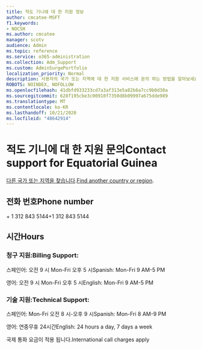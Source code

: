 ```yaml
---
title: 적도 기니에 대 한 지원 정보
author: cmcatee-MSFT
f1.keywords:
- NOCSH
ms.author: cmcatee
manager: scotv
audience: Admin
ms.topic: reference
ms.service: o365-administration
ms.collection: Adm_Support
ms.custom: AdminSurgePortfolio
localization_priority: Normal
description: 사용자의 국가 또는 지역에 대 한 지원 서비스에 문의 하는 방법을 알아보세요.
ROBOTS: NOINDEX, NOFOLLOW
ms.openlocfilehash: 41dbfd933233cd7a3af313e5a82b6a7cc9b0d30a
ms.sourcegitcommit: 628f195cbe3c00910f7350d8b09997a675dde989
ms.translationtype: MT
ms.contentlocale: ko-KR
ms.lasthandoff: 10/21/2020
ms.locfileid: "48642914"
---
```

# <a name="contact-support-for-equatorial-guinea"></a><span data-ttu-id="e85e1-103">적도 기니에 대 한 지원 문의</span><span class="sxs-lookup"><span data-stu-id="e85e1-103">Contact support for Equatorial Guinea</span></span>

<span data-ttu-id="e85e1-104">[다른 국가 또는 지역을 찾습니다](../contact-support-for-business-products.md).</span><span class="sxs-lookup"><span data-stu-id="e85e1-104">[Find another country or region](../contact-support-for-business-products.md).</span></span>

## <a name="phone-number"></a><span data-ttu-id="e85e1-105">전화 번호</span><span class="sxs-lookup"><span data-stu-id="e85e1-105">Phone number</span></span>
<span data-ttu-id="e85e1-106">+ 1 312 843 5144</span><span class="sxs-lookup"><span data-stu-id="e85e1-106">+1 312 843 5144</span></span>

## <a name="hours"></a><span data-ttu-id="e85e1-107">시간</span><span class="sxs-lookup"><span data-stu-id="e85e1-107">Hours</span></span>
### <a name="billing-support"></a><span data-ttu-id="e85e1-108">청구 지원:</span><span class="sxs-lookup"><span data-stu-id="e85e1-108">Billing Support:</span></span>

<span data-ttu-id="e85e1-109">스페인어: 오전 9 시 Mon-Fri 오후 5 시</span><span class="sxs-lookup"><span data-stu-id="e85e1-109">Spanish: Mon-Fri 9 AM-5 PM</span></span>

<span data-ttu-id="e85e1-110">영어: 오전 9 시 Mon-Fri 오후 5 시</span><span class="sxs-lookup"><span data-stu-id="e85e1-110">English: Mon-Fri 9 AM-5 PM</span></span>

### <a name="technical-support"></a><span data-ttu-id="e85e1-111">기술 지원:</span><span class="sxs-lookup"><span data-stu-id="e85e1-111">Technical Support:</span></span>

<span data-ttu-id="e85e1-112">스페인어: Mon-Fri 오전 8 시-오후 9 시</span><span class="sxs-lookup"><span data-stu-id="e85e1-112">Spanish: Mon-Fri 8 AM-9 PM</span></span>

<span data-ttu-id="e85e1-113">영어: 연중무휴 24시간</span><span class="sxs-lookup"><span data-stu-id="e85e1-113">English: 24 hours a day, 7 days a week</span></span>

<span data-ttu-id="e85e1-114">국제 통화 요금이 적용 됩니다.</span><span class="sxs-lookup"><span data-stu-id="e85e1-114">International call charges apply</span></span>
